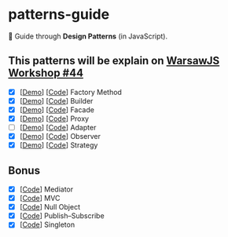 # patterns-guide

📘 Guide through **Design Patterns** (in JavaScript).

## This patterns will be explain on&nbsp;[WarsawJS Workshop #44](https://app.evenea.pl/event/warsawjs-workshop-44)

* [x] [<a href="demo/factory-method/">Demo</a>] [[Code][factory-method]] Factory Method
* [x] [<a href="demo/builder/">Demo</a>] [[Code][builder]] Builder
* [x] [<a href="demo/facade/">Demo</a>] [[Code][facade]] Facade
* [x] [<a href="demo/proxy/">Demo</a>] [[Code][proxy]] Proxy
* [ ] [<a href="demo/adapter/">Demo</a>] [[Code][adapter]] Adapter
* [x] [<a href="demo/observer/">Demo</a>] [[Code][observer]] Observer
* [x] [<a href="demo/strategy/">Demo</a>] [[Code][strategy]] Strategy

## Bonus

* [x] [[Code][mediator]] Mediator
* [x] [[Code][mvc]] MVC
* [x] [[Code][null-object]] Null Object
* [x] [[Code][pubsub]] Publish–Subscribe
* [x] [[Code][singleton]] Singleton

[factory-method]: https://github.com/piecioshka/patterns-guide/tree/master/demo/factory-method
[builder]: https://github.com/piecioshka/patterns-guide/tree/master/demo/builder
[facade]: https://github.com/piecioshka/patterns-guide/tree/master/demo/facade
[proxy]: https://github.com/piecioshka/patterns-guide/tree/master/demo/proxy
[adapter]: https://github.com/piecioshka/patterns-guide/tree/master/demo/adapter
[observer]: https://github.com/piecioshka/patterns-guide/tree/master/demo/observer
[strategy]: https://github.com/piecioshka/patterns-guide/tree/master/demo/strategy
[mediator]: https://github.com/piecioshka/patterns-guide/tree/master/demo/mediator
[mvc]: https://github.com/piecioshka/patterns-guide/tree/master/demo/mvc
[null-object]: https://github.com/piecioshka/patterns-guide/tree/master/demo/null
[pubsub]: https://github.com/piecioshka/patterns-guide/tree/master/demo/pubsub
[singleton]: https://github.com/piecioshka/patterns-guide/tree/master/demo/singleton
